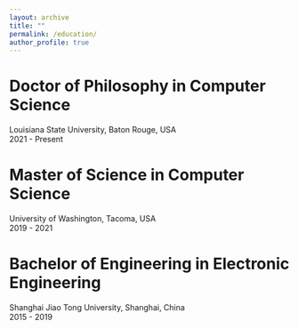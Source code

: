 ```yaml
---
layout: archive
title: ""
permalink: /education/
author_profile: true
---
```


# Doctor of Philosophy in Computer Science

Louisiana State University, Baton Rouge, USA  
2021 - Present

# Master of Science in Computer Science

University of Washington, Tacoma, USA  
2019 - 2021

# Bachelor of Engineering in Electronic Engineering

Shanghai Jiao Tong University, Shanghai, China  
2015 - 2019
